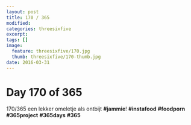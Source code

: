 ```yaml
---
layout: post
title: 170 / 365
modified:
categories: threesixfive
excerpt:
tags: []
image:
  feature: threesixfive/170.jpg
  thumb: threesixfive/170-thumb.jpg
date: 2016-03-31
---
```


# Day 170 of 365

170/365 een lekker omeletje als ontbijt **\#jammie**! **\#instafood** **\#foodporn** **\#365project** **\#365days** **\#365**
